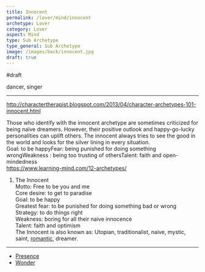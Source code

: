 ```yaml
---
title: Innocent
permalink: /lover/mind/innocent
archetype: Lover
category: Lover
aspect: Mind
type: Sub Archetype
type_general: Sub Archetype
image: /images/back/innocent.jpg
draft: true
---
```

#draft   
  
dancer, singer  
  
---  
  
http://charactertherapist.blogspot.com/2013/04/character-archetypes-101-innocent.html  
  
Those who identify with the innocent archetype are sometimes criticized for being naïve dreamers. However, their positive outlook and happy-go-lucky personalities can uplift others. The innocent always tries to see the good in the world and looks for the silver lining in every situation.  
Goal: to be happyFear: being punished for doing something wrongWeakness : being too trusting of othersTalent: faith and open-mindedness  
https://www.learning-mind.com/12-archetypes/  
  
1. The Innocent  
Motto: Free to be you and me  
Core desire: to get to paradise  
Goal: to be happy  
Greatest fear: to be punished for doing something bad or wrong  
Strategy: to do things right  
Weakness: boring for all their naive innocence  
Talent: faith and optimism  
The Innocent is also known as: Utopian, traditionalist, naive, mystic, saint, [romantic](/lover/heart/romantic), dreamer.
---
- [Presence](/lover/mind/innocent/presence)
- [Wonder](/lover/mind/innocent/wonder)
